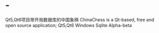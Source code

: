 # -
Qt5,Qt6项目带开局数据库的中国象棋
ChinaChess is a Qt-based, free and open source application;
Qt5,Qt6
Windows
Sqlite
Alpha-beta
